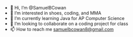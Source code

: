 - 👋 Hi, I’m @SamuelBCowan
- 👀 I’m interested in shoes, coding, and MMA
- 🌱 I’m currently learning Java for AP Computer Science
- 💞️ I’m looking to collaborate on a coding project for class
- 📫 How to reach me samuelbcowan8@gmail.com

<!---
SamuelBCowan/SamuelBCowan is a ✨ special ✨ repository because its `README.md` (this file) appears on your GitHub profile.
You can click the Preview link to take a look at your changes.
--->
